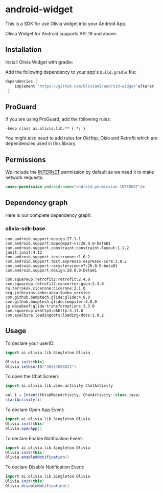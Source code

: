 # android-widget
This is a SDK for use Olivia widget into your Android App.

Olivia Widget for Android supports API 19 and above.

## Installation
Install Olivia Widget with gradle:

Add the following dependency to your app's `build.gradle` file:
```groovy
dependencies {
    implement 'https://github.com/OliviaAI/android-widget'alterar
 }
```
## ProGuard

If you are using ProGuard, add the following rules:

```
-keep class ai.olivia.lib.** { *; }
```
You might also need to add rules for OkHttp, Okio and Retrofit which are dependencies used in this library.


## Permissions

We include the [INTERNET](http://developer.android.com/reference/android/Manifest.permission.html#INTERNET) permission by default as we need it to make network requests:

```xml
<uses-permission android:name="android.permission.INTERNET"/>
```

## Dependency graph

Here is our complete dependency graph:

### olivia-sdk-base
```
com.android.support:design:27.1.1
com.android.support:appcompat-v7:28.0.0-beta01
com.android.support.constraint:constraint-layout:1.1.2
junit:junit:4.12
com.android.support.test:runner:1.0.2
com.android.support.test.espresso:espresso-core:3.0.2
com.android.support:recyclerview-v7:28.0.0-beta01
com.android.support:design:28.0.0-beta01

com.squareup.retrofit2:retrofit:2.4.0
com.squareup.retrofit2:converter-gson:2.3.0
ru.terrakok.cicerone:cicerone:2.1.0
org.jetbrains.anko:anko:$anko_version
com.github.bumptech.glide:glide:4.8.0
com.github.bumptech.glide:compiler:4.8.0
jp.wasabeef:glide-transformations:3.3.0
com.squareup.okhttp3:okhttp:3.11.0
com.eyalbira.loadingdots:loading-dots:1.0.2
```
## Usage


To declare your userID:
```groovy
import ai.olivia.lib.Singleton.Olivia

Olivia.init(this)
Olivia.setUserID("36917600822")
```

To open the Chat Screen:

```groovy
import ai.olivia.lib.view.activity.ChatActivity

val i = Intent(this@MainActivity, ChatActivity::class.java)
startActivity(i)
```


To declare Open App Event:
```groovy
import ai.olivia.lib.Singleton.Olivia
Olivia.init(this)
Olivia.openApp()
```

To declare Enable Notification Event:
```groovy
import ai.olivia.lib.Singleton.Olivia
Olivia.init(this)
Olivia.enabledNotification()
```


To declare Disable Notification Event:
```groovy
import ai.olivia.lib.Singleton.Olivia
Olivia.init(this)
Olivia.disableNotification()
```

